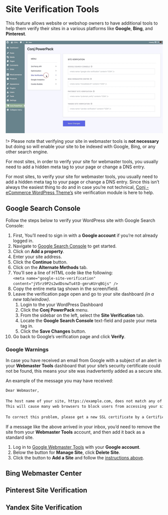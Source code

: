 # Site Verification Tools

This feature allows website or webshop owners to have additional tools to help them verify their sites in a various platforms like **Google**, **Bing**, and **Pinterest**.

![](img/site-verification-tools.jpg)

!> Please note that verifying your site in webmaster tools is **not necessary** but doing so will enable your site to be indexed with Google, Bing, or any other search engine.

For most sites, in order to verify your site for webmaster tools, you usually need to add a hidden meta tag to your page or change a DNS entry.

For most sites, to verify your site for webmaster tools, you usually need to add a hidden meta tag to your page or change a DNS entry. Since this isn’t always the easiest thing to do and in case you’re not technical, 
[Conj - eCommerce WordPress Theme’s](https://themeforest.net/item/conj-ecommerce-wordpress-theme/21935639?ref=mypreview) site verification module is here to help.

## Google Search Console

Follow the steps below to verify your WordPress site with Google Search Console:

1. First, You’ll need to sign in with a **Google account** if you’re not already logged in.
2. Navigate to [Google Search Console](https://www.google.com/webmasters/verification/home?hl=en) to get started.
3. Click on **Add a property**.
4. Enter your site address.
5. Click the **Continue** button.
6. Click on the **Alternate Methods** tab.
7. You’ll see a line of HTML code like the following:<br/>
   `<meta name="google-site-verification" content="jV5rz9P2s2wdDsnwTu4tD-gmruKUrqBGjs" />`
8. Copy the entire meta tag shown in the screen/field.
9. Leave the verification page open and go to your site dashboard *(in a new tab/window)*.
   1. Login to the your WordPress Dashboard
   2. Click the **Conj PowerPack** menu.
   3. From the sidebar on the left, select the **Site Verification** tab.
   4. Locate the **Google Search Console** text-field and paste your meta tag in.
   5. Click the **Save Changes** button.
9. Go back to Google’s verification page and click **Verify**.

### Google Warnings

In case you have received an email from Google with a subject of an alert in your **Webmaster Tools** dashboard that your site’s security certificate could not be found, this means your site was inadvertently added as a secure site. 

An example of the message you may have received:

```txt
Dear Webmaster,

The host name of your site, https://example.com, does not match any of the “Subject Names” in your SSL certificate [….]
This will cause many web browsers to block users from accessing your site, or to display a security warning message when your site is accessed.

To correct this problem, please get a new SSL certificate by a Certificate Authority (CA) with a “Subject Name” or “Subject Alternative DNS Names” that matches your host name.
```

If a message like the above arrived in your inbox, you’d need to remove the site from your **Webmaster Tools** account, and then add it back as a standard site.

1. Log in to [Google Webmaster Tools](https://www.google.com/webmasters/tools/) with your **Google account**.
2. Below the button for **Manage Site**, click **Delete Site**.
3. Click the button to **Add a Site** and follow the [instructions above](site-verification-tools?id=google-search-console).

## Bing Webmaster Center



## Pinterest Site Verification

## Yandex Site Verification
